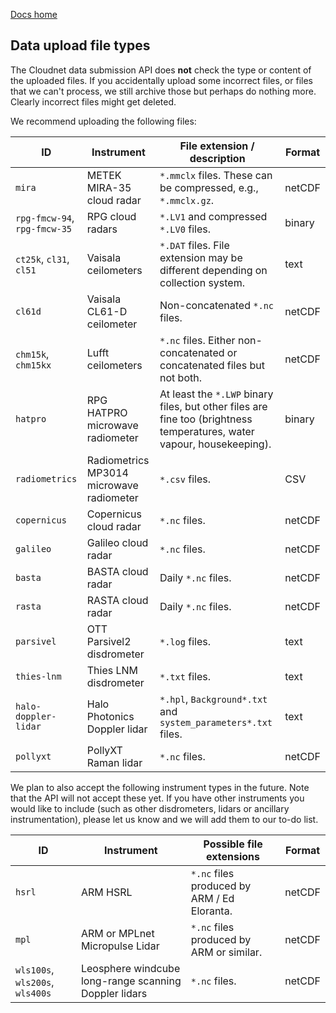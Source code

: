 [Docs home](https://docs.cloudnet.fmi.fi)

## Data upload file types

The Cloudnet data submission API does **not** check the type or content of the uploaded files. 
If you accidentally upload some incorrect files, or files that we can't process, 
we still archive those but perhaps do nothing more. Clearly incorrect files might 
get deleted.

We recommend uploading the following files:

| ID                           | Instrument                               | File extension / description                                                                                           | Format |
|------------------------------|------------------------------------------|------------------------------------------------------------------------------------------------------------------------|--------|
| `mira`                       | METEK MIRA-35 cloud radar                | `*.mmclx` files. These can be compressed, e.g., `*.mmclx.gz`.                                                          | netCDF |
| `rpg-fmcw-94`, `rpg-fmcw-35` | RPG cloud radars                         | `*.LV1` and compressed `*.LV0` files.                                                                                  | binary |
| `ct25k`, `cl31`, `cl51`      | Vaisala ceilometers                      | `*.DAT` files. File extension may be different depending on collection system.                                         | text   |
| `cl61d`                      | Vaisala CL61-D ceilometer                | Non-concatenated `*.nc` files.                                                                                         | netCDF |
| `chm15k`, `chm15kx`          | Lufft ceilometers                        | `*.nc` files. Either non-concatenated or concatenated files but not both.                                              | netCDF |
| `hatpro`                     | RPG HATPRO microwave radiometer          | At least the `*.LWP` binary files, but other files are fine too (brightness temperatures, water vapour, housekeeping). | binary |
| `radiometrics`               | Radiometrics MP3014 microwave radiometer | `*.csv` files.                                                                                                         | CSV    |
| `copernicus`                 | Copernicus cloud radar                   | `*.nc` files.                                                                                                          | netCDF |
| `galileo`                    | Galileo cloud radar                      | `*.nc` files.                                                                                                          | netCDF |
| `basta`                      | BASTA cloud radar                        | Daily `*.nc` files.                                                                                                    | netCDF |
| `rasta`                      | RASTA cloud radar                        | Daily `*.nc` files.                                                                                                    | netCDF |
| `parsivel`                   | OTT Parsivel2 disdrometer                | `*.log` files.                                                                                                         | text   |
| `thies-lnm`                  | Thies LNM disdrometer                    | `*.txt` files.                                                                                                         | text   |
| `halo-doppler-lidar`         | Halo Photonics Doppler lidar             | `*.hpl`, `Background*.txt` and `system_parameters*.txt` files.                                                         | text   |
| `pollyxt`                    | PollyXT Raman lidar                      | `*.nc` files.                                                                                                          | netCDF |

We plan to also accept the following instrument types in the future. Note that the API will not accept these yet. 
If you have other instruments you would like to include (such as other disdrometers, lidars or ancillary instrumentation), please 
let us know and we will add them to our to-do list.

| ID                              | Instrument                                            | Possible file extensions                    | Format |
|---------------------------------|-------------------------------------------------------|---------------------------------------------|--------|
| `hsrl`                          | ARM HSRL                                              | `*.nc` files produced by ARM / Ed Eloranta. | netCDF |
| `mpl`                           | ARM or MPLnet Micropulse Lidar                        | `*.nc` files produced by ARM or similar.    | netCDF |
| `wls100s`, `wls200s`, `wls400s` | Leosphere windcube long-range scanning Doppler lidars | `*.nc` files.                               | netCDF |
